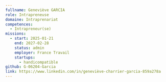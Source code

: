 ```yaml
---
fullname: Geneviève GARCIA
role: Intrapreneuse
domaine: Intraprenariat
competences:
  - Intrapreneur(se)
missions:
  - start: 2025-01-21
    end: 2027-02-28
    status: admin
    employer: France Travail
    startups:
      - handicompatible
github: G-06204-Garcia
link: https://www.linkedin.com/in/geneviève-charrier-garcia-859a278a
---
```

